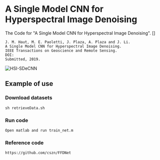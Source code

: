 # A Single Model CNN for Hyperspectral Image Denoising
The Code for "A Single Model CNN for Hyperspectral Image Denoising". []
```
J. M. Haut, M. E. Paoletti, J. Plaza, A. Plaza and J. Li.
A Single Model CNN for Hyperspectral Image Denoising.
IEEE Transactions on Geoscience and Remote Sensing.
DOI: 
Submitted, 2019.
```

![HSI-SDeCNN](https://github.com/mhaut/HSI-SDeCNN/blob/master/images/denspectral.png)



## Example of use
### Download datasets

```
sh retrieveData.sh
```

### Run code

```
Open matlab and run train_net.m
```

### Reference code

```
https://github.com/cszn/FFDNet
```

